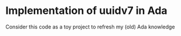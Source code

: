 # Implementation of uuidv7 in Ada 

Consider this code as a toy project to refresh my (old) Ada knowledge
